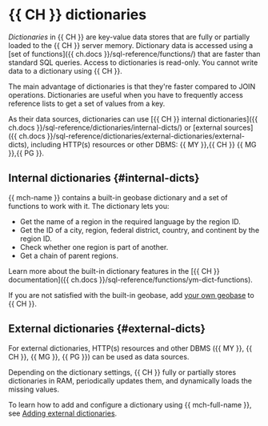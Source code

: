 # {{ CH }} dictionaries

_Dictionaries_ in {{ CH }} are key-value data stores that are fully or partially loaded to the {{ CH }} server memory.
Dictionary data is accessed using a [set of functions]({{ ch.docs }}/sql-reference/functions/) that are faster than standard SQL queries. Access to dictionaries is read-only. You cannot write data to a dictionary using {{ CH }}.

The main advantage of dictionaries is that they're faster compared to JOIN operations. Dictionaries are useful when you have to frequently access reference lists to get a set of values from a key.

As their data sources, dictionaries can use [{{ CH }} internal dictionaries]({{ ch.docs }}/sql-reference/dictionaries/internal-dicts/) or [external sources]({{ ch.docs }}/sql-reference/dictionaries/external-dictionaries/external-dicts), including HTTP(s) resources or other DBMS: {{ MY }},{{ CH }} {{ MG }},{{ PG }}.


## Internal dictionaries {#internal-dicts}

{{ mch-name }} contains a built-in geobase dictionary and a set of functions to work with it. The dictionary lets you:

* Get the name of a region in the required language by the region ID.
* Get the ID of a city, region, federal district, country, and continent by the region ID.
* Check whether one region is part of another.
* Get a chain of parent regions.

Learn more about the built-in dictionary features in the [{{ CH }} documentation]({{ ch.docs }}/sql-reference/functions/ym-dict-functions).

If you are not satisfied with the built-in geobase, add [your own geobase](../operations/geobase.md) to {{ CH }}.


## External dictionaries {#external-dicts}

For external dictionaries, HTTP(s) resources and other DBMS ({{ MY }}, {{ CH }}, {{ MG }}, {{ PG }}) can be used as data sources.

Depending on the dictionary settings, {{ CH }} fully or partially stores dictionaries in RAM, periodically updates them, and dynamically loads the missing values.

To learn how to add and configure a dictionary using {{ mch-full-name }}, see [Adding external dictionaries](../operations/dictionaries.md).
